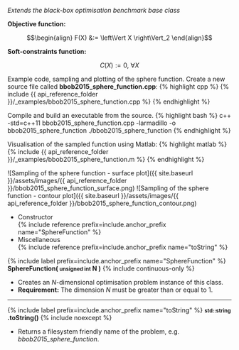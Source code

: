 *Extends the black-box optimisation benchmark base class*

**Objective function:**

$$\begin{align}
F(X) &:= \left\Vert X \right\Vert_2
\end{align}$$

**Soft-constraints function:**

$$C(X) := 0, \ \forall X$$

Example code, sampling and plotting of the sphere function.
Create a new source file called **bbob2015_sphere_function.cpp**:
{% highlight cpp %}
{% include {{ api_reference_folder }}/_examples/bbob2015_sphere_function.cpp %}
{% endhighlight %}

Compile and build an executable from the source.
{% highlight bash %}
c++ -std=c++11 bbob2015_sphere_function.cpp -larmadillo -o bbob2015_sphere_function
./bbob2015_sphere_function
{% endhighlight %}

Visualisation of the sampled function using Matlab:
{% highlight matlab %}
{% include {{ api_reference_folder }}/_examples/bbob2015_sphere_function.m %}
{% endhighlight %}

![Sampling of the sphere function - surface plot]({{ site.baseurl }}/assets/images/{{ api_reference_folder }}/bbob2015_sphere_function_surface.png)
![Sampling of the sphere function - contour plot]({{ site.baseurl }}/assets/images/{{ api_reference_folder }}/bbob2015_sphere_function_contour.png)

- Constructor<br>
  {% include reference prefix=include.anchor_prefix name="SphereFunction" %}
- Miscellaneous<br>
  {% include reference prefix=include.anchor_prefix name="toString" %}

{% include label prefix=include.anchor_prefix name="SphereFunction" %}
**SphereFunction( <small>unsigned int</small> N )** {% include continuous-only %}

- Creates an *N*-dimensional optimisation problem instance of this class.
- **Requirement:** The dimension *N* must be greater than or equal to 1.

---
{% include label prefix=include.anchor_prefix name="toString" %}
**<small>std::string</small> .toString()** {% include noexcept %}

- Returns a filesystem friendly name of the problem, e.g. *bbob2015_sphere_function*.